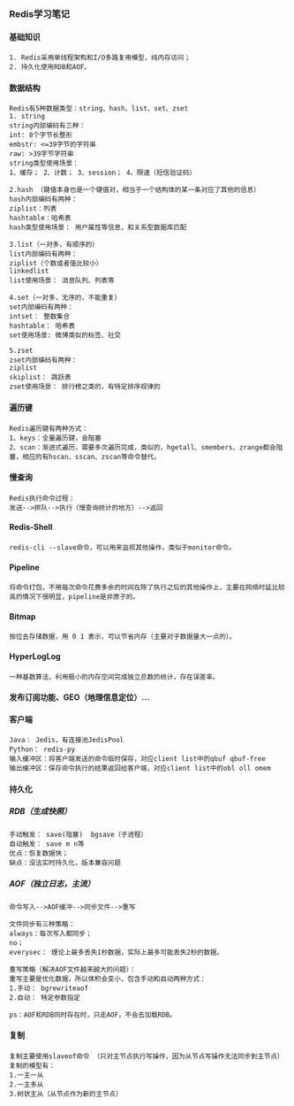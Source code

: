 ### Redis学习笔记

#### 基础知识

```
1. Redis采用单线程架构和I/O多路复用模型，纯内存访问；
2. 持久化使用RDB和AOF。
```

#### 数据结构

```
Redis有5种数据类型：string、hash、list、set、zset
1. string
string内部编码有三种：
int: 8个字节长整形
embstr: <=39字节的字符串
raw: >39字节字符串
string类型使用场景：
1、缓存； 2、计数； 3、session； 4、限速（短信验证码）

2.hash （键值本身也是一个键值对，相当于一个结构体的某一条对应了其他的信息）
hash内部编码有两种：
ziplist：列表
hashtable：哈希表
hash类型使用场景： 用户属性等信息，和关系型数据库匹配

3.list（一对多，有顺序的）
list内部编码有两种：
ziplist（个数或者值比较小）
linkedlist
list使用场景： 消息队列、列表等

4.set（一对多，无序的，不能重复）
set内部编码有两种：
intset： 整数集合
hashtable： 哈希表
set使用场景: 微博类似的标签、社交

5.zset
zset内部编码有两种：
ziplist
skiplist： 跳跃表
zset使用场景： 排行榜之类的，有特定排序规律的
```

#### 遍历键

```
Redis遍历键有两种方式：
1、keys：全量遍历键，会阻塞
2、scan：渐进式遍历，需要多次遍历完成，类似的，hgetall、smembers、zrange都会阻塞，相应的有hscan、sscan、zscan等命令替代。
```

#### 慢查询

```
Redis执行命令过程：
发送-->排队-->执行（慢查询统计的地方）-->返回
```

#### Redis-Shell

```
redis-cli --slave命令，可以用来监视其他操作，类似于monitor命令。
```

#### Pipeline

```
将命令打包，不用每次命令花费多余的时间在除了执行之后的其他操作上，主要在网络时延比较高的情况下很明显，pipeline是非原子的。
```

#### Bitmap

```
按位去存储数据，用 0 1 表示，可以节省内存（主要对于数据量大一点的）。
```

#### HyperLogLog

```
一种基数算法，利用极小的内存空间完成独立总数的统计，存在误差率。
```

#### 发布订阅功能、GEO（地理信息定位）...

#### 客户端

```
Java： Jedis，有连接池JedisPool
Python： redis-py
输入缓冲区：将客户端发送的命令临时保存，对应client list中的qbuf qbuf-free
输出缓冲区：保存命令执行的结果返回给客户端，对应client list中的obl oll omem
```

#### 持久化

##### RDB（生成快照）

```
手动触发： save(阻塞)  bgsave（子进程）
自动触发： save m n等
优点：恢复数据快；
缺点：没法实时持久化，版本兼容问题
```

##### AOF（独立日志，主流）

```
命令写入-->AOF缓冲-->同步文件-->重写

文件同步有三种策略：
always：每次写入都同步；
no；
everysec： 理论上最多丢失1秒数据，实际上最多可能丢失2秒的数据。

重写策略（解决AOF文件越来越大的问题）：
重写主要是优化数据，所以体积会变小，包含手动和自动两种方式：
1.手动： bgrewriteaof
2.自动： 特定参数指定

ps：AOF和RDB同时存在时，只走AOF，不会去加载RDB。
```

#### 复制

```
复制主要使用slaveof命令 （只对主节点执行写操作，因为从节点写操作无法同步到主节点）
复制的模型有：
1.一主一从
2.一主多从
3.树状主从（从节点作为新的主节点）
```

